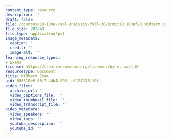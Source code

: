```yaml
---
content_type: resource
description: ''
draft: false
file: /courses/18-100a-real-analysis-fall-2020/mit18_100af20_midterm.pdf
file_size: 202849
file_type: application/pdf
image_metadata:
  caption: ''
  credit: ''
  image-alt: ''
learning_resource_types:
- Exams
license: https://creativecommons.org/licenses/by-nc-sa/4.0/
resourcetype: Document
title: Midterm Exam
uid: 698510e9-66f7-4db4-993f-ef128278f19f
video_files:
  archive_url: ''
  video_captions_file: ''
  video_thumbnail_file: ''
  video_transcript_file: ''
video_metadata:
  video_speakers: ''
  video_tags: ''
  youtube_description: ''
  youtube_id: ''
---
```

